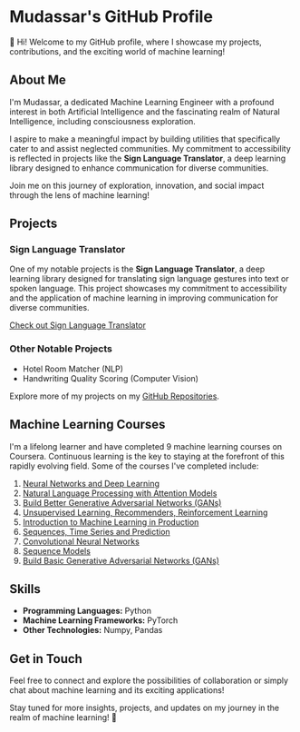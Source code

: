 # Mudassar's GitHub Profile

👋 Hi! Welcome to my GitHub profile, where I showcase my projects, contributions, and the exciting world of machine learning!

## About Me

I'm Mudassar, a dedicated Machine Learning Engineer with a profound interest in both Artificial Intelligence and the fascinating realm of Natural Intelligence, including consciousness exploration.

I aspire to make a meaningful impact by building utilities that specifically cater to and assist neglected communities. My commitment to accessibility is reflected in projects like the **Sign Language Translator**, a deep learning library designed to enhance communication for diverse communities.

Join me on this journey of exploration, innovation, and social impact through the lens of machine learning!

## Projects

### Sign Language Translator

One of my notable projects is the **Sign Language Translator**, a deep learning library designed for translating sign language gestures into text or spoken language. This project showcases my commitment to accessibility and the application of machine learning in improving communication for diverse communities.

[Check out Sign Language Translator](https://github.com/sign-language-translator/sign-language-translator)

### Other Notable Projects

- Hotel Room Matcher (NLP)
- Handwriting Quality Scoring (Computer Vision)

Explore more of my projects on my [GitHub Repositories](https://github.com/mdsrqbl).

## Machine Learning Courses

I'm a lifelong learner and have completed 9 machine learning courses on Coursera. Continuous learning is the key to staying at the forefront of this rapidly evolving field. Some of the courses I've completed include:

1. [Neural Networks and Deep Learning](https://www.coursera.org/learn/neural-networks-deep-learning)
2. [Natural Language Processing with Attention Models](https://www.coursera.org/learn/attention-models-in-nlp)
3. [Build Better Generative Adversarial Networks (GANs)](https://www.coursera.org/learn/build-better-generative-adversarial-networks-gans)
4. [Unsupervised Learning, Recommenders, Reinforcement Learning](https://www.coursera.org/learn/unsupervised-learning-recommenders-reinforcement-learning)
5. [Introduction to Machine Learning in Production](https://www.coursera.org/learn/introduction-to-machine-learning-in-production)
6. [Sequences, Time Series and Prediction](https://www.coursera.org/learn/tensorflow-sequences-time-series-and-prediction)
7. [Convolutional Neural Networks](https://www.coursera.org/learn/convolutional-neural-networks)
8. [Sequence Models](https://www.coursera.org/learn/nlp-sequence-models)
9. [Build Basic Generative Adversarial Networks (GANs)](https://www.coursera.org/learn/build-basic-generative-adversarial-networks-gans)

## Skills

- **Programming Languages:** Python
- **Machine Learning Frameworks:** PyTorch
- **Other Technologies:** Numpy, Pandas

## Get in Touch

Feel free to connect and explore the possibilities of collaboration or simply chat about machine learning and its exciting applications!


Stay tuned for more insights, projects, and updates on my journey in the realm of machine learning! 🚀

<!---
mdsrqbl/mdsrqbl is a ✨ special ✨ repository because its `README.md` (this file) appears on your GitHub profile.
You can click the Preview link to take a look at your changes.
--->
